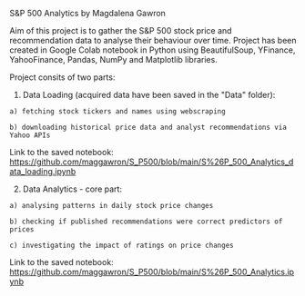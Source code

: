S&P 500 Analytics by Magdalena Gawron

Aim of this project is to gather the S&P 500 stock price and recommendation data to analyse their behaviour over time. 
Project has been created in Google Colab notebook in Python using BeautifulSoup, YFinance, YahooFinance, Pandas, NumPy and Matplotlib libraries.

Project consits of two parts:

  1. Data Loading (acquired data have been saved in the "Data" folder):

    a) fetching stock tickers and names using webscraping
    
    b) downloading historical price data and analyst recommendations via Yahoo APIs  
  
  Link to the saved notebook: https://github.com/maggawron/S_P500/blob/main/S%26P_500_Analytics_data_loading.ipynb
  
  
  2. Data Analytics - core part:
  
    a) analysing patterns in daily stock price changes
  
    b) checking if published recommendations were correct predictors of prices
  
    c) investigating the impact of ratings on price changes
  
  Link to the saved notebook: https://github.com/maggawron/S_P500/blob/main/S%26P_500_Analytics.ipynb
